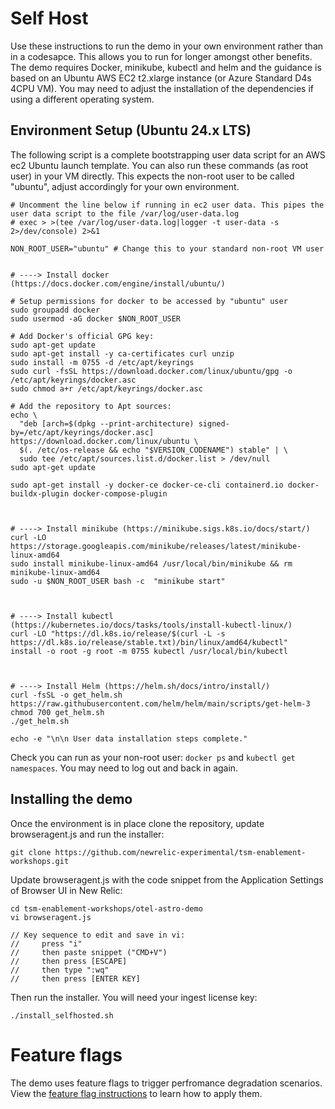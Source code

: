 # Self Host
Use these instructions to run the demo in your own environment rather than in a codesapce. This allows you to run for longer amongst other benefits. The demo requires Docker, minikube, kubectl and helm and the guidance is based on an Ubuntu  AWS EC2 t2.xlarge instance (or Azure Standard D4s 4CPU VM). You may need to adjust the installation of the dependencies if using a different operating system.

## Environment Setup (Ubuntu 24.x LTS)

The following script is a complete bootstrapping user data script for an AWS ec2 Ubuntu launch template. You can also run these commands (as root user) in your VM directly. This expects the non-root user to be called "ubuntu", adjust accordingly for your own environment. 

```
# Uncomment the line below if running in ec2 user data. This pipes the user data script to the file /var/log/user-data.log
# exec > >(tee /var/log/user-data.log|logger -t user-data -s 2>/dev/console) 2>&1

NON_ROOT_USER="ubuntu" # Change this to your standard non-root VM user


# ----> Install docker (https://docs.docker.com/engine/install/ubuntu/)

# Setup permissions for docker to be accessed by "ubuntu" user
sudo groupadd docker
sudo usermod -aG docker $NON_ROOT_USER

# Add Docker's official GPG key:
sudo apt-get update
sudo apt-get install -y ca-certificates curl unzip
sudo install -m 0755 -d /etc/apt/keyrings
sudo curl -fsSL https://download.docker.com/linux/ubuntu/gpg -o /etc/apt/keyrings/docker.asc
sudo chmod a+r /etc/apt/keyrings/docker.asc

# Add the repository to Apt sources:
echo \
  "deb [arch=$(dpkg --print-architecture) signed-by=/etc/apt/keyrings/docker.asc] https://download.docker.com/linux/ubuntu \
  $(. /etc/os-release && echo "$VERSION_CODENAME") stable" | \
  sudo tee /etc/apt/sources.list.d/docker.list > /dev/null
sudo apt-get update

sudo apt-get install -y docker-ce docker-ce-cli containerd.io docker-buildx-plugin docker-compose-plugin



# ----> Install minikube (https://minikube.sigs.k8s.io/docs/start/)
curl -LO https://storage.googleapis.com/minikube/releases/latest/minikube-linux-amd64
sudo install minikube-linux-amd64 /usr/local/bin/minikube && rm minikube-linux-amd64
sudo -u $NON_ROOT_USER bash -c  "minikube start"



# ----> Install kubectl (https://kubernetes.io/docs/tasks/tools/install-kubectl-linux/)
curl -LO "https://dl.k8s.io/release/$(curl -L -s https://dl.k8s.io/release/stable.txt)/bin/linux/amd64/kubectl"
install -o root -g root -m 0755 kubectl /usr/local/bin/kubectl



# ----> Install Helm (https://helm.sh/docs/intro/install/)
curl -fsSL -o get_helm.sh https://raw.githubusercontent.com/helm/helm/main/scripts/get-helm-3
chmod 700 get_helm.sh
./get_helm.sh

echo -e "\n\n User data installation steps complete."
```

Check you can run as your non-root user: `docker ps` and `kubectl get namespaces`. You may need to log out and back in again.

## Installing the demo

Once the environment is in place clone the repository, update browseragent.js and run the installer:
```
git clone https://github.com/newrelic-experimental/tsm-enablement-workshops.git
```

Update browseragent.js with the code snippet from the Application Settings of Browser UI in New Relic:
```
cd tsm-enablement-workshops/otel-astro-demo
vi browseragent.js

// Key sequence to edit and save in vi: 
//     press "i" 
//     then paste snippet ("CMD+V")
//     then press [ESCAPE]
//     then type ":wq" 
//     then press [ENTER KEY] 
```

Then run the installer. You will need your ingest license key:
```
./install_selfhosted.sh
```


# Feature flags
The demo uses feature flags to trigger perfromance degradation scenarios.  View the [feature flag instructions](flagd_intructions.md) to learn how to apply them.